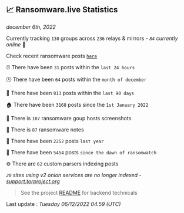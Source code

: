 
## 📈 Ransomware.live Statistics
_december 6th, 2022_

Currently tracking `130` groups across `236` relays & mirrors - _`84` currently online_ 📡

Check recent ransomware posts [`here`](recentposts.md)


⏰ There have been `31` posts within the `last 24 hours`

🕓 There have been `64` posts within the `month of december`

📅 There have been `813` posts within the `last 90 days`

🏚 There have been `3168` posts since the `1st January 2022`

📸 There is `107` ransomware goup hosts screenshots

📝 There is `87` ransomware notes

🚀 There have been `2252` posts `last year`

🐣 There have been `5454` posts `since the dawn of ransomwatch`

⚙️ There are `62` custom parsers indexing posts

_`20` sites using v2 onion services are no longer indexed - [support.torproject.org](https://support.torproject.org/onionservices/v2-deprecation/)_

> See the project [README](https://github.com/jmousqueton/ransomwatch#readme) for backend technicals



Last update : _Tuesday 06/12/2022 04.59 (UTC)_

